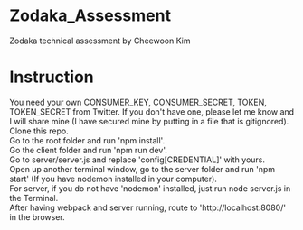 # Zodaka_Assessment
Zodaka technical assessment by Cheewoon Kim

# Instruction
You need your own CONSUMER_KEY, CONSUMER_SECRET, TOKEN, TOKEN_SECRET from Twitter. If you don't have one, please let me know and I will share mine (I have secured mine by putting in a file that is gitignored).<br/>
Clone this repo.<br/>
Go to the root folder and run 'npm install'.<br/>
Go the client folder and run 'npm run dev'.<br/>
Go to server/server.js and replace 'config[CREDENTIAL]' with yours.<br/>
Open up another terminal window, go to the server folder and run 'npm start' (If you have nodemon installed in your computer).<br/>
For server, if you do not have 'nodemon' installed, just run node server.js in the Terminal.<br/>
After having webpack and server running, route to 'http://localhost:8080/' in the browser.<br/>